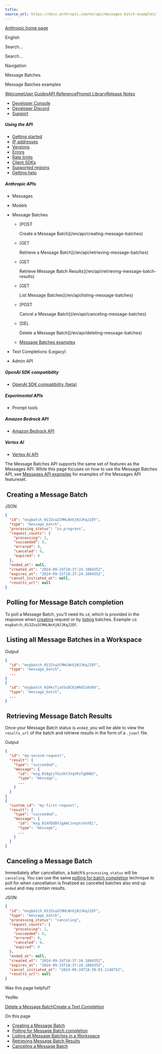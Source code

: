```yaml
---
title: 
source_url: https://docs.anthropic.com/en/api/messages-batch-examples/
---
```


[Anthropic home page](/)

English

Search...

Search...

Navigation

Message Batches

Message Batches examples

[Welcome](/en/home)[User Guides](/en/docs/welcome)[API Reference](/en/api/getting-started)[Prompt Library](/en/prompt-library/library)[Release Notes](/en/release-notes/overview)

- [Developer Console](https://console.anthropic.com/)
- [Developer Discord](https://www.anthropic.com/discord)
- [Support](https://support.anthropic.com/)

##### Using the API

* [Getting started](/en/api/getting-started)
* [IP addresses](/en/api/ip-addresses)
* [Versions](/en/api/versioning)
* [Errors](/en/api/errors)
* [Rate limits](/en/api/rate-limits)
* [Client SDKs](/en/api/client-sdks)
* [Supported regions](/en/api/supported-regions)
* [Getting help](/en/api/getting-help)

##### Anthropic APIs

* Messages
* Models
* Message Batches

  + [POST

    Create a Message Batch](/en/api/creating-message-batches)
  + [GET

    Retrieve a Message Batch](/en/api/retrieving-message-batches)
  + [GET

    Retrieve Message Batch Results](/en/api/retrieving-message-batch-results)
  + [GET

    List Message Batches](/en/api/listing-message-batches)
  + [POST

    Cancel a Message Batch](/en/api/canceling-message-batches)
  + [DEL

    Delete a Message Batch](/en/api/deleting-message-batches)
  + [Message Batches examples](/en/api/messages-batch-examples)
* Text Completions (Legacy)
* Admin API

##### OpenAI SDK compatibility

* [OpenAI SDK compatibility (beta)](/en/api/openai-sdk)

##### Experimental APIs

* Prompt tools

##### Amazon Bedrock API

* [Amazon Bedrock API](/en/api/claude-on-amazon-bedrock)

##### Vertex AI

* [Vertex AI API](/en/api/claude-on-vertex-ai)

The Message Batches API supports the same set of features as the Messages API. While this page focuses on how to use the Message Batches API, see [Messages API examples](/en/api/messages-examples) for examples of the Messages API featureset.

[​](#creating-a-message-batch) Creating a Message Batch
-------------------------------------------------------

JSON

```json
{
  "id": "msgbatch_013Zva2CMHLNnXjNJJKqJ2EF",
  "type": "message_batch",
  "processing_status": "in_progress",
  "request_counts": {
    "processing": 2,
    "succeeded": 0,
    "errored": 0,
    "canceled": 0,
    "expired": 0
  },
  "ended_at": null,
  "created_at": "2024-09-24T18:37:24.100435Z",
  "expires_at": "2024-09-25T18:37:24.100435Z",
  "cancel_initiated_at": null,
  "results_url": null
}
```

[​](#polling-for-message-batch-completion) Polling for Message Batch completion
-------------------------------------------------------------------------------

To poll a Message Batch, you’ll need its `id`, which is provided in the response when [creating](/_sites/docs.anthropic.com/en/api/messages-batch-examples#creating-a-message-batch) request or by [listing](/_sites/docs.anthropic.com/en/api/messages-batch-examples#listing-all-message-batches-in-a-workspace) batches. Example `id`: `msgbatch_013Zva2CMHLNnXjNJJKqJ2EF`.

[​](#listing-all-message-batches-in-a-workspace) Listing all Message Batches in a Workspace
-------------------------------------------------------------------------------------------

Output

```json
{
  "id": "msgbatch_013Zva2CMHLNnXjNJJKqJ2EF",
  "type": "message_batch",
  ...
}
{
  "id": "msgbatch_01HkcTjaV5uDC8jWR4ZsDV8d",
  "type": "message_batch",
  ...
}
```

[​](#retrieving-message-batch-results) Retrieving Message Batch Results
-----------------------------------------------------------------------

Once your Message Batch status is `ended`, you will be able to view the `results_url` of the batch and retrieve results in the form of a `.jsonl` file.

Output

```json
{
  "id": "my-second-request",
  "result": {
    "type": "succeeded",
    "message": {
      "id": "msg_018gCsTGsXkYJVqYPxTgDHBU",
      "type": "message",
      ...
    }
  }
}
{
  "custom_id": "my-first-request",
  "result": {
    "type": "succeeded",
    "message": {
      "id": "msg_01XFDUDYJgAACzvnptvVoYEL",
      "type": "message",
      ...
    }
  }
}
```

[​](#canceling-a-message-batch) Canceling a Message Batch
---------------------------------------------------------

Immediately after cancellation, a batch’s `processing_status` will be `canceling`. You can use the same [polling for batch completion](/_sites/docs.anthropic.com/en/api/messages-batch-examples#polling-for-message-batch-completion) technique to poll for when cancellation is finalized as canceled batches also end up `ended` and may contain results.

JSON

```json
{
  "id": "msgbatch_013Zva2CMHLNnXjNJJKqJ2EF",
  "type": "message_batch",
  "processing_status": "canceling",
  "request_counts": {
    "processing": 2,
    "succeeded": 0,
    "errored": 0,
    "canceled": 0,
    "expired": 0
  },
  "ended_at": null,
  "created_at": "2024-09-24T18:37:24.100435Z",
  "expires_at": "2024-09-25T18:37:24.100435Z",
  "cancel_initiated_at": "2024-09-24T18:39:03.114875Z",
  "results_url": null
}
```

Was this page helpful?

YesNo

[Delete a Message Batch](/en/api/deleting-message-batches)[Create a Text Completion](/en/api/complete)

On this page

* [Creating a Message Batch](#creating-a-message-batch)
* [Polling for Message Batch completion](#polling-for-message-batch-completion)
* [Listing all Message Batches in a Workspace](#listing-all-message-batches-in-a-workspace)
* [Retrieving Message Batch Results](#retrieving-message-batch-results)
* [Canceling a Message Batch](#canceling-a-message-batch)